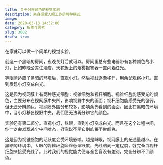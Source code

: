 ```yaml
---
title: 关于分辨颜色的视觉实验
description: 亲身感受人眼工作的两种模式。
image: 
date: 2020-03-13 14:52:00
category: 折腾与思考
slug: 3602
draft: true
---
```


在家就可以做一个简单的视觉实验。

创造一个黑暗的房间，夜晚关灯后就可以。房间里总有些电器带有各种颜色的小灯，比如昨晚公差住酒店，天花板上的烟雾报警器一直闪着红光。

等眼睛适应了黑暗的环境后，直视小灯。然后视线逐渐移开，用余光观察小灯。直到发现小灯变成白光。

这是因为视网膜上有两种感光细胞：视锥细胞和视杆细胞。视锥细胞能感受光的颜色，主要分布在视网膜中央凹，影响视野中央的画面；视杆细胞能感受光的强弱，但无法分辨颜色，视网膜外围分布较多，影响余光看到的画面。因此在黑暗的环境中，当小灯移出视野中央，我们便无法再分辨它的颜色。

实验还有第二部分。直视小灯，眯眼，直到小灯变成白光。而且在这个过程中间，你一定会发现某个中间状态，好像说不清它到底带不带颜色。

这是因为视锥细胞的活跃度会受环境影响。越是眯眼，视网膜上的光通量越小。在黑暗的环境中，人眼的视锥细胞会降低活跃度。光线暗到一定程度，就完全由视杆细胞来接受光线了。此时我们的视觉能力便与全色盲没有差别，完全分辨不了颜色。
